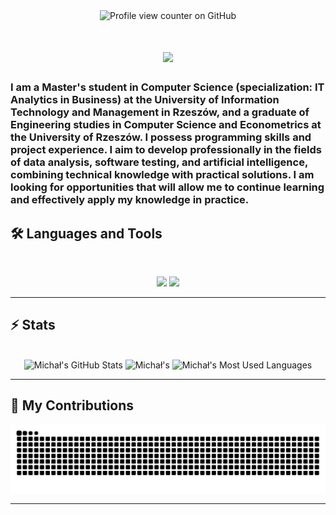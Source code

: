 <div align="center"> 
<img src="https://komarev.com/ghpvc/?username=michalzychowski&color=green&label=PROFILE+VIEWS" alt="Profile view counter on GitHub">
</div>
<h1 align="center">
    <img src="https://readme-typing-svg.herokuapp.com/?font=Inter&size=48&center=true&vCenter=true&width=500&height=70&color=85C63D&duration=6000&lines=Hi+everyone!+👋;+I'm+Michael!;" />
</h1>

### I am a Master's student in Computer Science (specialization: IT Analytics in Business) at the University of Information Technology and Management in Rzeszów, and a graduate of Engineering studies in Computer Science and Econometrics at the University of Rzeszów. I possess programming skills and project experience. I aim to develop professionally in the fields of data analysis, software testing, and artificial intelligence, combining technical knowledge with practical solutions. I am looking for opportunities that will allow me to continue learning and effectively apply my knowledge in practice.

## 🛠️ Languages and Tools

<br>

<p align="center">
  <img src="https://skillicons.dev/icons?i=py,java,mysql,r,html,css" />
  <img src="https://skillicons.dev/icons?i=vscode,git,postman" />
</p>

<hr>

## ⚡️ Stats

<br>

<div align=center>
<img width=390 src="https://github-readme-stats.vercel.app/api?username=michalzychowski&theme=merko&count_private=true&show_icons=true&rank_icon=github&card_height=210&locale=en" alt="Michał's GitHub Stats" />
<img width=390 src="https://github-readme-streak-stats.herokuapp.com/?user=michalzychowski&theme=merko&count_private=true&border_radius=10&card_height=210&locale=en" alt="Michał's" />
<img src="https://github-readme-stats.vercel.app/api/top-langs?username=michalzychowski&theme=merko&layout=donut&langs_count=10&border_radius=10&show_icons=true&card_height=425&card_width=425&locale=en" alt="Michał's Most Used Languages" />
</div>

<hr>

## 🐍 My Contributions

<div align="center">
  <picture>
    <source media="(prefers-color-scheme: dark)" srcset="https://raw.githubusercontent.com/michalzychowski/michalzychowski/output/github-contribution-grid-snake-dark.svg" />
    <source media="(prefers-color-scheme: light)" srcset="https://raw.githubusercontent.com/michalzychowski/michalzychowski/output/github-contribution-grid-snake.svg" />
    <img alt="github-snake" src="https://raw.githubusercontent.com/michalzychowski/michalzychowski/output/github-contribution-grid-snake.svg" />
  </picture>
</div>

<hr>
